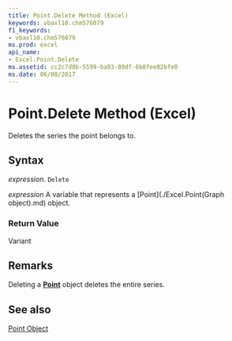 ```yaml
---
title: Point.Delete Method (Excel)
keywords: vbaxl10.chm576079
f1_keywords:
- vbaxl10.chm576079
ms.prod: excel
api_name:
- Excel.Point.Delete
ms.assetid: cc2c7d0b-5599-ba03-89df-6b8fee02bfe0
ms.date: 06/08/2017
---
```



# Point.Delete Method (Excel)

Deletes the series the point belongs to.


## Syntax

 _expression_. `Delete`

 _expression_ A variable that represents a [Point](./Excel.Point(Graph object).md) object.


### Return Value

Variant


## Remarks

Deleting a  **[Point](Excel.Point(object).md)** object deletes the entire series.


## See also


[Point Object](Excel.Point(object).md)

